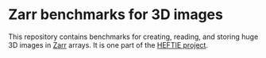 # Zarr benchmarks for 3D images

This repository contains benchmarks for creating, reading, and storing huge 3D images in [Zarr](https://zarr.dev/) arrays.
It is one part of the [HEFTIE project](https://github.com/HEFTIEProject).
